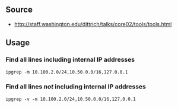 ## Source ##

- http://staff.washington.edu/dittrich/talks/core02/tools/tools.html

## Usage ##

### Find all lines including internal IP addresses

	ipgrep -m 10.100.2.0/24,10.50.0.0/16,127.0.0.1

### Find all lines _not_ including internal IP addresses ###

	ipgrep -v -m 10.100.2.0/24,10.50.0.0/16,127.0.0.1
